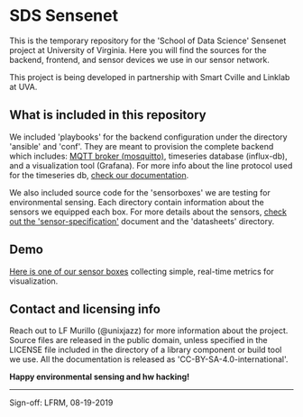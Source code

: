 # SDS Sensenet

This is the temporary repository for the 'School of Data Science' 
Sensenet project at University of Virginia. Here you will find the 
sources for the backend, frontend, and sensor devices we use in 
our sensor network.

This project is being developed in partnership with Smart Cville
and Linklab at UVA.

## What is included in this repository

We included 'playbooks' for the backend configuration under the
directory 'ansible' and 'conf'. They are meant to provision the 
complete backend which includes: [MQTT broker (mosquitto)](mqtt.md), 
timeseries database (influx-db), and a visualization tool (Grafana). 
For more info about the line protocol used for the timeseries db, 
[check our documentation](timeseries-db.md).

We also included source code for the 'sensorboxes' we are testing for
environmental sensing. Each directory contain information about the
sensors we equipped each box. For more details about the sensors,
[check out the 'sensor-specification'](sensor-spec.md) document and 
the 'datasheets' directory.

## Demo

[Here is one of our sensor boxes](https://sensors.unixjazz.org/d/9l9_irIWk/sbox1?orgId=1&refresh=1m&from=now-12h&to=now) 
collecting simple, real-time metrics for visualization.

## Contact and licensing info

Reach out to LF Murillo (@unixjazz) for more information about the 
project. Source files are released in the public domain, unless 
specified in the LICENSE file included in the directory of a
library component or build tool we use. All the documentation is
released as 'CC-BY-SA-4.0-international'.

__Happy environmental sensing and hw hacking!__

---
Sign-off: LFRM, 08-19-2019
